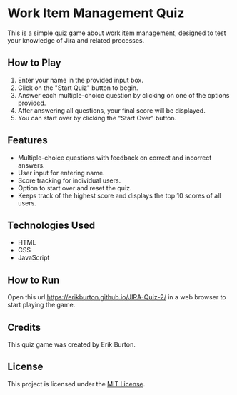 # Work Item Management Quiz

This is a simple quiz game about work item management, designed to test your knowledge of Jira and related processes.

## How to Play

1. Enter your name in the provided input box.
2. Click on the "Start Quiz" button to begin.
3. Answer each multiple-choice question by clicking on one of the options provided.
4. After answering all questions, your final score will be displayed.
5. You can start over by clicking the "Start Over" button.

## Features

- Multiple-choice questions with feedback on correct and incorrect answers.
- User input for entering name.
- Score tracking for individual users.
- Option to start over and reset the quiz.
- Keeps track of the highest score and displays the top 10 scores of all users.

## Technologies Used

- HTML
- CSS
- JavaScript

## How to Run

Open this url https://erikburton.github.io/JIRA-Quiz-2/ in a web browser to start playing the game.

## Credits

This quiz game was created by Erik Burton.

## License

This project is licensed under the [MIT License](LICENSE).
